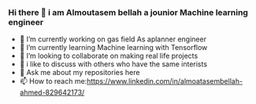 ### Hi there 👋 i am Almoutasem bellah a jounior Machine learning engineer
- 🔭 I’m currently working on gas field As aplanner engineer 
- 🌱 I’m currently learning Machine learning with Tensorflow
- 👯 I’m looking to collaborate on making real life projects 
- 🤔 i like to discuss with others who have the same interists
- 💬 Ask me about my repositories here 
- 📫 How to reach me:https://www.linkedin.com/in/almoatasembellah-ahmed-829642173/
<!--
**Almoutasembellah/Almoutasembellah** is a ✨ _special_ ✨ repository because its `README.md` (this file) appears on your GitHub profile.

Here are some ideas to get you started:

- 🔭 I’m currently working on gas field As aplanner engineer 
- 🌱 I’m currently learning Machine learning with Tensorflow
- 👯 I’m looking to collaborate on making real life projects 
- 🤔 I’m looking for help with ...
- 💬 Ask me about my repositories here 
- 📫 How to reach me:https://www.linkedin.com/in/almoatasembellah-ahmed-829642173/
- ..
-->
